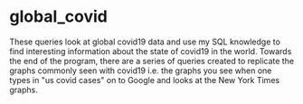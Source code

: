 # global_covid

These queries look at global covid19 data and use my SQL knowledge to find interesting information about the state of covid19 in the world.
Towards the end of the program, there are a series of queries created to replicate the graphs commonly seen with covid19 i.e. the graphs you see when one types in "us covid cases" on to Google and looks at the New York Times graphs.
